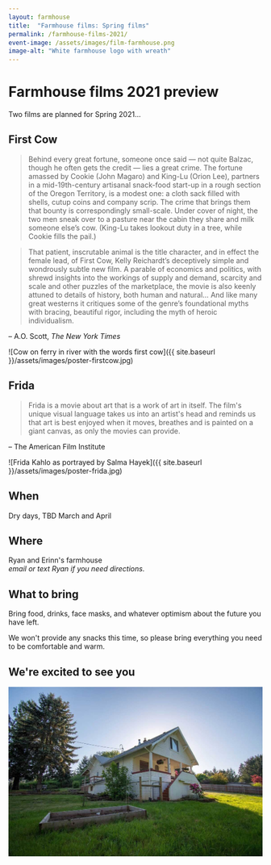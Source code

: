```yaml
---
layout: farmhouse
title:  "Farmhouse films: Spring films"
permalink: /farmhouse-films-2021/
event-image: /assets/images/film-farmhouse.png
image-alt: "White farmhouse logo with wreath"
---
```


# Farmhouse films 2021 preview

Two films are planned for Spring 2021...

## First Cow

> Behind every great fortune, someone once said — not quite Balzac, though he often gets the credit — lies a great crime. The fortune amassed by Cookie (John Magaro) and King-Lu (Orion Lee), partners in a mid-19th-century artisanal snack-food start-up in a rough section of the Oregon Territory, is a modest one: a cloth sack filled with shells, cutup coins and company scrip. The crime that brings them that bounty is correspondingly small-scale. Under cover of night, the two men sneak over to a pasture near the cabin they share and milk someone else’s cow. (King-Lu takes lookout duty in a tree, while Cookie fills the pail.)

> That patient, inscrutable animal is the title character, and in effect the female lead, of First Cow, Kelly Reichardt’s deceptively simple and wondrously subtle new film. A parable of economics and politics, with shrewd insights into the workings of supply and demand, scarcity and scale and other puzzles of the marketplace, the movie is also keenly attuned to details of history, both human and natural… And like many great westerns it critiques some of the genre’s foundational myths with bracing, beautiful rigor, including the myth of heroic individualism.

– A.O. Scott, <cite>The New York Times</cite>

![Cow on ferry in river with the words first cow]({{ site.baseurl }}/assets/images/poster-firstcow.jpg)

## Frida

> Frida is a movie about art that is a work of art in itself. The film's unique visual language takes us into an artist's head and reminds us that art is best enjoyed when it moves, breathes and is painted on a giant canvas, as only the movies can provide.

– The American Film Institute

![Frida Kahlo as portrayed by Salma Hayek]({{ site.baseurl }}/assets/images/poster-frida.jpg)

## When

Dry days, TBD
March and April

## Where
Ryan and Erinn's farmhouse
<br><em>email or text Ryan if you need directions.</em>

## What to bring
Bring food, drinks, face masks, and whatever optimism about the future you have left.

We won't provide any snacks this time, so please bring everything you need to be comfortable and warm.

## We're excited to see you


![The Farmhouse in the gloaming](/assets/images/farmhouse.jpg)